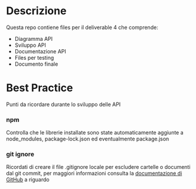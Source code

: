 # Descrizione
Questa repo contiene files per il deliverable 4 che comprende:

* Diagramma API
* Sviluppo API
* Documentazione API
* Files per testing
* Documento finale

# Best Practice

Punti da ricordare durante lo sviluppo delle API

### npm
Controlla che le librerie installate sono state automaticamente aggiunte a node_modules, package-lock.json ed eventualmente package.json

### git ignore
Ricordati di creare il file .gitignore locale per escludere cartelle o documenti dal git commit, per maggiori informazioni consulta la [documentazione di GitHub](https://git-scm.com/docs/gitignore) a riguardo
